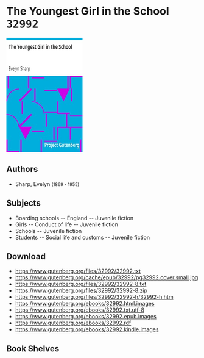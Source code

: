 # The Youngest Girl in the School <kbd>32992</kbd>

![](./cover.medium.jpg "")

## Authors


 - Sharp, Evelyn <small>(1869 - 1955)</small>

## Subjects


 - Boarding schools -- England -- Juvenile fiction
 - Girls -- Conduct of life -- Juvenile fiction
 - Schools -- Juvenile fiction
 - Students -- Social life and customs -- Juvenile fiction

## Download


 - https://www.gutenberg.org/files/32992/32992.txt
 - https://www.gutenberg.org/cache/epub/32992/pg32992.cover.small.jpg
 - https://www.gutenberg.org/files/32992/32992-8.txt
 - https://www.gutenberg.org/files/32992/32992-8.zip
 - https://www.gutenberg.org/files/32992/32992-h/32992-h.htm
 - https://www.gutenberg.org/ebooks/32992.html.images
 - https://www.gutenberg.org/ebooks/32992.txt.utf-8
 - https://www.gutenberg.org/ebooks/32992.epub.images
 - https://www.gutenberg.org/ebooks/32992.rdf
 - https://www.gutenberg.org/ebooks/32992.kindle.images

## Book Shelves


